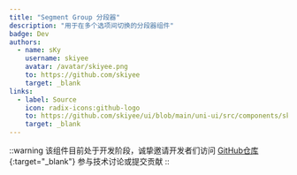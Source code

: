 ```yaml
---
title: "Segment Group 分段器"
description: "用于在多个选项间切换的分段器组件"
badge: Dev
authors:
  - name: sKy
    username: skiyee
    avatar: /avatar/skiyee.png
    to: https://github.com/skiyee
    target: _blank
links:
  - label: Source
    icon: radix-icons:github-logo
    to: https://github.com/skiyee/ui/blob/main/uni-ui/src/components/sk-segment-group.vue
    target: _blank
---
```


::warning
该组件目前处于开发阶段，诚挚邀请开发者们访问 [GitHub仓库](https://github.com/skiyee/ui){:target="_blank"} 参与技术讨论或提交贡献
::